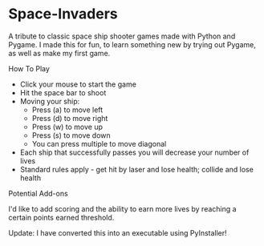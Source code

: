 # Space-Invaders
A tribute to classic space ship shooter games made with Python and Pygame. I made this for fun, to learn something new by trying out Pygame, as well as make my first game. 

How To Play
 - Click your mouse to start the game
 - Hit the space bar to shoot
 - Moving your ship:
    - Press (a) to move left
    - Press (d) to move right
    - Press (w) to move up
    - Press (s) to move down
    - You can press multiple to move diagonal
 - Each ship that successfully passes you will decrease your number of lives
 - Standard rules apply - get hit by laser and lose health; collide and lose health

Potential Add-ons
 
I'd like to add scoring and the ability to earn more lives by reaching a certain points earned threshold.

Update: I have converted this into an executable using PyInstaller!
